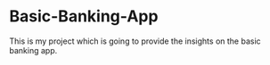 # Basic-Banking-App
This is my project which is going to provide the insights on the basic banking app.
